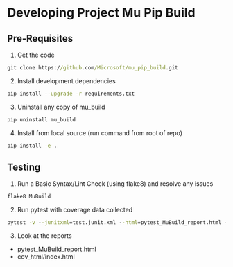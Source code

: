 # Developing Project Mu Pip Build

## Pre-Requisites

1. Get the code

``` cmd
git clone https://github.com/Microsoft/mu_pip_build.git
```

2. Install development dependencies

``` cmd
pip install --upgrade -r requirements.txt
```

3. Uninstall any copy of mu_build

``` cmd
pip uninstall mu_build
```

4. Install from local source (run command from root of repo)

``` cmd
pip install -e .
```

## Testing

1. Run a Basic Syntax/Lint Check (using flake8) and resolve any issues

``` cmd
flake8 MuBuild
```

2. Run pytest with coverage data collected

``` cmd
pytest -v --junitxml=test.junit.xml --html=pytest_MuBuild_report.html --self-contained-html --cov=MuBuild --cov-report html:cov_html --cov-report xml:cov.xml --cov-config .coveragerc
```

3. Look at the reports
  * pytest_MuBuild_report.html
  * cov_html/index.html
